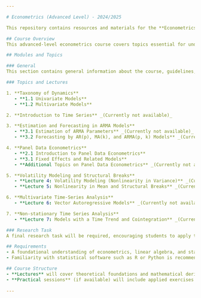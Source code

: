 ```yaml
---

# Econometrics (Advanced Level) - 2024/2025

This repository contains resources and materials for the **Econometrics (Advanced Level)** course for the 2024/2025 academic year, part of the **Data Analytics for Business and Economics Full Time Magister 2** program at the **Higher School of Economics - Saint Petersburg**.

## Course Overview
This advanced-level econometrics course covers topics essential for understanding and applying econometric models in economics and data analytics. Topics span from univariate and multivariate dynamic models to advanced time series analysis, volatility modeling, and non-stationary time series methods.

## Modules and Topics

### General
This section contains general information about the course, guidelines, and introductory resources.

### Topics and Lectures

1. **Taxonomy of Dynamics**
   - **1.1 Univariate Models**
   - **1.2 Multivariate Models**

2. **Introduction to Time Series** _(Currently not available)_

3. **Estimation and Forecasting in ARMA Models**
   - **3.1 Estimation of ARMA Parameters** _(Currently not available)_
   - **3.2 Forecasting by AR(p), MA(k), and ARMA(p, k) Models** _(Currently not available)_

4. **Panel Data Econometrics**
   - **2.1 Introduction to Panel Data Econometrics**
   - **3.1 Fixed Effects and Related Models**
   - **Additional Topics on Panel Data Econometrics** _(Currently not available)_

5. **Volatility Modeling and Structural Breaks**
   - **Lecture 4: Volatility Modeling (Nonlinearity in Variance)** _(Currently not available)_
   - **Lecture 5: Nonlinearity in Mean and Structural Breaks** _(Currently not available)_

6. **Multivariate Time-Series Analysis**
   - **Lecture 6: Vector Autoregressive Models** _(Currently not available)_

7. **Non-stationary Time Series Analysis**
   - **Lecture 7: Models with a Time Trend and Cointegration** _(Currently not available)_

### Research Task
A final research task will be required, encouraging students to apply the methods and models learned throughout the course to a real-world dataset or theoretical econometric problem.

## Requirements
- A foundational understanding of econometrics, linear algebra, and statistics.
- Familiarity with statistical software such as R or Python is recommended for practical application.

## Course Structure
- **Lectures** will cover theoretical foundations and mathematical derivations.
- **Practical sessions** (if available) will include applied exercises and hands-on projects to reinforce concepts.
  
--- 
```

